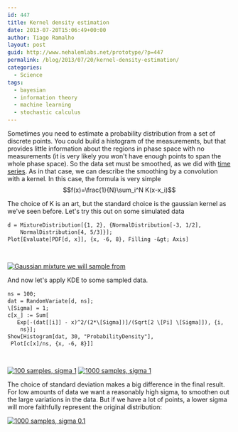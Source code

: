 ```yaml
---
id: 447
title: Kernel density estimation
date: 2013-07-20T15:06:49+00:00
author: Tiago Ramalho
layout: post
guid: http://www.nehalemlabs.net/prototype/?p=447
permalink: /blog/2013/07/20/kernel-density-estimation/
categories:
  - Science
tags:
  - bayesian
  - information theory
  - machine learning
  - stochastic calculus
---
```

Sometimes you need to estimate a probability distribution from a set of discrete points.
You could build a histogram of the measurements, but that provides little information about the regions in phase space with no measurements (it is very likely you won't have enough points to span the whole phase space).
So the data set must be smoothed, as we did with [time series](/blog/2013/04/05/an-introduction-to-smoothing-time-series-in-python-part-i-filtering-theory/ "An introduction to smoothing time series in python.
Part I: filtering theory").
As in that case, we can describe the smoothing by a convolution with a kernel.
In this case, the formula is very simple $$f(x)=\frac{1}{N}\sum_i^N K(x-x_i)$$

The choice of K is an art, but the standard choice is the gaussian kernel as we've seen before.
Let's try this out on some simulated data

```
d = MixtureDistribution[{1, 2}, {NormalDistribution[-3, 1/2],
    NormalDistribution[4, 5/3]}];
Plot[Evaluate[PDF[d, x]], {x, -6, 8}, Filling -&gt; Axis]
```

&nbsp;

[<img class="size-full wp-image-451" alt="Gaussian mixture we will sample from" src="/images/2013/07/kdedist.png" width="360" height="231" srcset="/images/2013/07/kdedist.png 360w, /images/2013/07/kdedist-300x192.png 300w" sizes="(max-width: 360px) 85vw, 360px" />](/images/2013/07/kdedist.png)

And now let's apply KDE to some sampled data.

```
ns = 100;
dat = RandomVariate[d, ns];
\[Sigma] = 1;
c[x_] := Sum[
   Exp[-(dat[[i]] - x)^2/(2*\[Sigma])]/(Sqrt[2 \[Pi] \[Sigma]]), {i,
    ns}];
Show[Histogram[dat, 30, "ProbabilityDensity"],
 Plot[c[x]/ns, {x, -6, 8}]]
```

&nbsp;

[<img class="size-full wp-image-448" alt="100 samples, sigma 1" src="/images/2013/07/kde100.png" width="360" height="223" srcset="/images/2013/07/kde100.png 360w, /images/2013/07/kde100-300x185.png 300w" sizes="(max-width: 360px) 85vw, 360px" />](/images/2013/07/kde100.png) [<img class="size-full wp-image-449" alt="1000 samples, sigma 1" src="/images/2013/07/kde1000.png" width="360" height="223" srcset="/images/2013/07/kde1000.png 360w, /images/2013/07/kde1000-300x185.png 300w" sizes="(max-width: 360px) 85vw, 360px" />](/images/2013/07/kde1000.png)

The choice of standard deviation makes a big difference in the final result.
For low amounts of data we want a reasonably high sigma, to smoothen out the large variations in the data.
But if we have a lot of points, a lower sigma will more faithfully represent the original distribution:

[<img class="size-full wp-image-450" alt="1000 samples, sigma 0.1" src="/images/2013/07/kde1000-0.1.png" width="360" height="223" srcset="/images/2013/07/kde1000-0.1.png 360w, /images/2013/07/kde1000-0.1-300x185.png 300w" sizes="(max-width: 360px) 85vw, 360px" />](/images/2013/07/kde1000-0.1.png)

&nbsp;

&nbsp;
